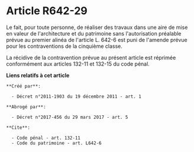 # Article R642-29

Le fait, pour toute personne, de réaliser des travaux dans une aire de mise en valeur de l'architecture et du patrimoine sans
l'autorisation préalable prévue au premier alinéa de l'article L. 642-6 est puni de l'amende prévue pour les contraventions
de la cinquième classe. 

La récidive de la contravention prévue au présent article est réprimée conformément aux articles 132-11 et 132-15 du code
pénal.

**Liens relatifs à cet article**

	**Créé par**:

	  - Décret n°2011-1903 du 19 décembre 2011 - art. 1

	**Abrogé par**:

	  - Décret n°2017-456 du 29 mars 2017 - art. 5

	**Cite**:

	  - Code pénal - art. 132-11
	  - Code du patrimoine - art. L642-6
